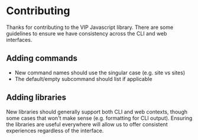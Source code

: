 # Contributing

Thanks for contributing to the VIP Javascript library. There are some guidelines to ensure we have consistency across the CLI and web interfaces.

## Adding commands

* New command names should use the singular case (e.g. site vs sites)
* The default/empty subcommand should list if applicable

## Adding libraries

New libraries should generally support both CLI and web contexts, though some cases that won't make sense (e.g. formatting for CLI output). Ensuring the libraries are useful everywhere will allow us to offer consistent experiences regardless of the interface.